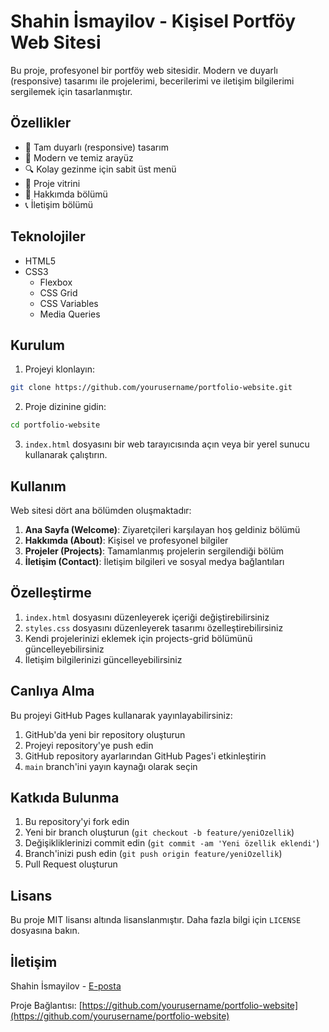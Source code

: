 # Shahin İsmayilov - Kişisel Portföy Web Sitesi

Bu proje, profesyonel bir portföy web sitesidir. Modern ve duyarlı (responsive) tasarımı ile projelerimi, becerilerimi ve iletişim bilgilerimi sergilemek için tasarlanmıştır.

## Özellikler

- 📱 Tam duyarlı (responsive) tasarım
- 🎨 Modern ve temiz arayüz
- 🔍 Kolay gezinme için sabit üst menü
- 📂 Proje vitrini
- 📝 Hakkımda bölümü
- 📞 İletişim bölümü

## Teknolojiler

- HTML5
- CSS3
  - Flexbox
  - CSS Grid
  - CSS Variables
  - Media Queries

## Kurulum

1. Projeyi klonlayın:
```bash
git clone https://github.com/yourusername/portfolio-website.git
```

2. Proje dizinine gidin:
```bash
cd portfolio-website
```

3. `index.html` dosyasını bir web tarayıcısında açın veya bir yerel sunucu kullanarak çalıştırın.

## Kullanım

Web sitesi dört ana bölümden oluşmaktadır:

1. **Ana Sayfa (Welcome)**: Ziyaretçileri karşılayan hoş geldiniz bölümü
2. **Hakkımda (About)**: Kişisel ve profesyonel bilgiler
3. **Projeler (Projects)**: Tamamlanmış projelerin sergilendiği bölüm
4. **İletişim (Contact)**: İletişim bilgileri ve sosyal medya bağlantıları

## Özelleştirme

1. `index.html` dosyasını düzenleyerek içeriği değiştirebilirsiniz
2. `styles.css` dosyasını düzenleyerek tasarımı özelleştirebilirsiniz
3. Kendi projelerinizi eklemek için projects-grid bölümünü güncelleyebilirsiniz
4. İletişim bilgilerinizi güncelleyebilirsiniz

## Canlıya Alma

Bu projeyi GitHub Pages kullanarak yayınlayabilirsiniz:

1. GitHub'da yeni bir repository oluşturun
2. Projeyi repository'ye push edin
3. GitHub repository ayarlarından GitHub Pages'i etkinleştirin
4. `main` branch'ini yayın kaynağı olarak seçin

## Katkıda Bulunma

1. Bu repository'yi fork edin
2. Yeni bir branch oluşturun (`git checkout -b feature/yeniOzellik`)
3. Değişikliklerinizi commit edin (`git commit -am 'Yeni özellik eklendi'`)
4. Branch'inizi push edin (`git push origin feature/yeniOzellik`)
5. Pull Request oluşturun

## Lisans

Bu proje MIT lisansı altında lisanslanmıştır. Daha fazla bilgi için `LICENSE` dosyasına bakın.

## İletişim

Shahin İsmayilov - [E-posta](mailto:contact@example.com)

Proje Bağlantısı: [https://github.com/yourusername/portfolio-website](https://github.com/yourusername/portfolio-website)